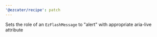```yaml
---
'@ezcater/recipe': patch
---
```


Sets the role of an `EzFlashMessage` to "alert" with appropriate aria-live attribute
